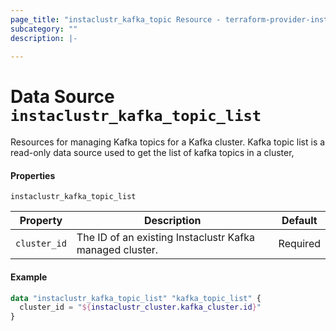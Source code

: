 ```yaml
---
page_title: "instaclustr_kafka_topic Resource - terraform-provider-instaclustr"
subcategory: ""
description: |-
  
---
```


# Data Source `instaclustr_kafka_topic_list`
Resources for managing Kafka topics for a Kafka cluster.
Kafka topic list is a read-only data source used to get the list of kafka topics in a cluster,


#### Properties


`instaclustr_kafka_topic_list`

Property | Description | Default
---------|-------------|--------
`cluster_id`|The ID of an existing Instaclustr Kafka managed cluster. |Required

#### Example
```terraform
data "instaclustr_kafka_topic_list" "kafka_topic_list" {
  cluster_id = "${instaclustr_cluster.kafka_cluster.id}"
}
```

